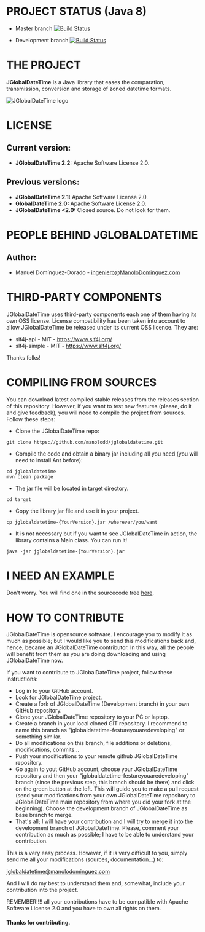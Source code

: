 # PROJECT STATUS (Java 8)

- Master branch [![Build Status](https://img.shields.io/travis/manolodd/jglobaldatetime/master.svg)](https://travis-ci.org/manolodd/jglobaldatetime)

- Development branch [![Build Status](https://img.shields.io/travis/manolodd/jglobaldatetime/development.svg)](https://travis-ci.org/manolodd/jglobaldatetime?branch=development)

# THE PROJECT

<b>JGlobalDateTime</b> is a Java library that eases the comparation, transmission, conversion and storage of zoned datetime formats.

![JGlobalDateTime logo](https://raw.githubusercontent.com/manolodd/jglobaldatetime/master/src/main/resources/com/manolodominguez/jglobaldatetime/logo/jglobaldatetime-logo.jpg)

# LICENSE

## Current version:
 
- <b>JGlobalDateTime 2.2:</b> Apache Software License 2.0.

## Previous versions:

- <b>JGlobalDateTime 2.1:</b> Apache Software License 2.0.
- <b>GlobalDateTime 2.0:</b> Apache Software License 2.0.
- <b>JGlobalDateTime <2.0:</b> Closed source. Do not look for them.

# PEOPLE BEHIND JGLOBALDATETIME

## Author:
    
 - Manuel Domínguez-Dorado - <ingeniero@ManoloDominguez.com>
  

# THIRD-PARTY COMPONENTS

JGlobalDateTime uses third-party components each one of them having its own OSS license. License compatibility has been taken into account to allow JGlobalDateTime be released under its current OSS licence. They are:

- slf4j-api - MIT - https://www.slf4j.org/
- slf4j-simple - MIT - https://www.slf4j.org/

Thanks folks!

# COMPILING FROM SOURCES

You can download latest compiled stable releases from the releases section of this repository. However, if you want to test new features (please, do it and give feedback), you will need to compile the project from sources. Follow these steps:

 - Clone the JGlobalDateTime repo: 
```console
git clone https://github.com/manolodd/jglobaldatetime.git
```
 - Compile the code and obtain a binary jar including all you need (you will need to install Ant before):
```console
cd jglobaldatetime
mvn clean package
```
 - The jar file will be located in target directory.
```console
cd target
```
 - Copy the library jar file and use it in your project.
```console
cp jglobaldatetime-{YourVersion}.jar /wherever/you/want
```
 - It is not necessary but if you want to see JGlobalDateTime in action, the library contains a Main class. You can run it!
```console
java -jar jglobaldatetime-{YourVersion}.jar
```

# I NEED AN EXAMPLE

Don't worry. You will find one in the sourcecode tree [here](https://github.com/manolodd/jglobaldatetime/blob/master/src/main/java/com/manolodominguez/jglobaldatetime/example/JGlobalDateTimeExample.java). 


# HOW TO CONTRIBUTE

JGlobalDateTime is opensource software. I encourage you to modify it as much as possible; but I would like you to send this modifications back and, hence, became an JGlobalDateTime contributor. In this way, all the people will benefit from them as you are doing downloading and using JGlobalDateTime now.

If you want to contribute to JGlobalDateTime project, follow these instructions:

 - Log in to your GitHub account.
 - Look for JGlobalDateTime project.
 - Create a fork of JGlobalDateTime (Development branch) in your own GitHub repository.
 - Clone your JGlobalDateTime repository to your PC or laptop.
 - Create a branch in your local cloned GIT repository. I recommend to name this branch as "jglobaldatetime-festureyouaredeveloping" or something similar.
 - Do all modifications on this branch, file additions or deletions, modifications, commits...
 - Push your modifications to your remote github JGlobalDateTime repository.
 - Go again to yout GitHub account, choose your JGlobalDateTime repository and then your "jglobaldatetime-festureyouaredeveloping" branch (since the previous step, this branch should be there) and click on the green button at the left. This will guide you to make a pull request (send your modifications from your own JGlobalDateTime repository to JGlobalDateTime main repository from where you did your fork at the beginning). Choose the development branch of JGlobalDateTime as base branch to merge.
 - That's all; I will have your contribution and I will try to merge it into the development branch of JGlobalDateTime. Please, comment your contribution as much as possible; I have to be able to understand your contribution.

This is a very easy process. However, if it is very difficult to you, simply send me all your modifications (sources, documentation...) to:

jglobaldatetime@manolodominguez.com

And I will do my best to understand them and, somewhat, include your contribution into the project.

REMEMBER!!!! all your contributions have to be compatible with Apache Software License 2.0 and you have to own all rights on them.

#### Thanks for contributing.
